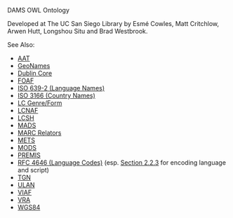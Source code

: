 DAMS OWL Ontology

Developed at The UC San Siego Library by Esmé Cowles, Matt Critchlow, Arwen
Hutt, Longshou Situ and Brad Westbrook.

See Also:

* [AAT](http://www.getty.edu/research/tools/vocabularies/aat/about.html)
* [GeoNames](http://www.geonames.org/ontology/documentation.html)
* [Dublin Core](http://dublincore.org/schemas/rdfs/)
* [FOAF](http://xmlns.com/foaf/spec/)
* [ISO 639-2 (Language Names)](http://id.loc.gov/vocabulary/iso639-2.html)
* [ISO 3166 (Country Names)](http://www.iso.org/iso/home/standards/country_codes/country_names_and_code_elements.htm)
* [LC Genre/Form](http://id.loc.gov/authorities/genreForms.html)
* [LCNAF](http://id.loc.gov/authorities/names.html)
* [LCSH](http://id.loc.gov/authorities/subjects.html)
* [MADS](http://www.loc.gov/standards/mads/rdf/)
* [MARC Relators](http://id.loc.gov/vocabulary/relators.html)
* [METS](http://www.loc.gov/standards/mets/)
* [MODS](http://www.loc.gov/standards/mods/)
* [PREMIS](http://www.loc.gov/standards/premis/)
* [RFC 4646 (Language Codes)](http://tools.ietf.org/html/rfc4646) (esp. [Section 2.2.3](http://tools.ietf.org/html/rfc4646#section-2.2.3) for encoding language and script)
* [TGN](http://www.getty.edu/research/tools/vocabularies/tgn/about.html)
* [ULAN](http://www.getty.edu/research/tools/vocabularies/ulan/about.html)
* [VIAF](http://viaf.org/ontology/1.1/)
* [VRA](http://www.vraweb.org/projects/vracore4/)
* [WGS84](http://www.w3.org/2003/01/geo/wgs84_pos)
